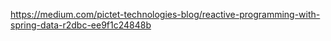 https://medium.com/pictet-technologies-blog/reactive-programming-with-spring-data-r2dbc-ee9f1c24848b